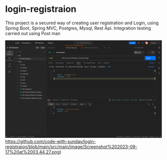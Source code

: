 # login-registraion
This project is a secured way of creating user registration and Login, using Spring Boot, Spring MVC, Postgres, Mysql, Rest Api. Integration testing carried out using Post man 

![My Image](https://github.com/code-with-sunday/login-registraion/blob/main/src/main/image/Screenshot%202023-09-17%20at%2003.44.27.png)https://github.com/code-with-sunday/login-registraion/blob/main/src/main/image/Screenshot%202023-09-17%20at%2003.44.27.png)

